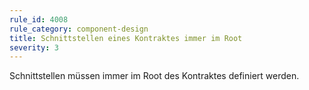```yaml
---
rule_id: 4008
rule_category: component-design
title: Schnittstellen eines Kontraktes immer im Root
severity: 3
---
```

Schnittstellen müssen immer im Root des Kontraktes definiert werden.

